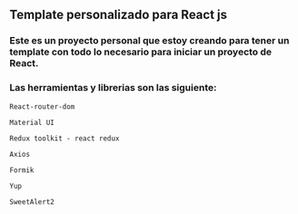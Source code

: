 ## Template personalizado para React js

### Este es un proyecto personal que estoy creando para tener un template con todo lo necesario para iniciar un proyecto de React.

### Las herramientas y librerias son las siguiente:

`React-router-dom`

`Material UI`

`Redux toolkit - react redux`

`Axios`

`Formik`

`Yup`

`SweetAlert2`
